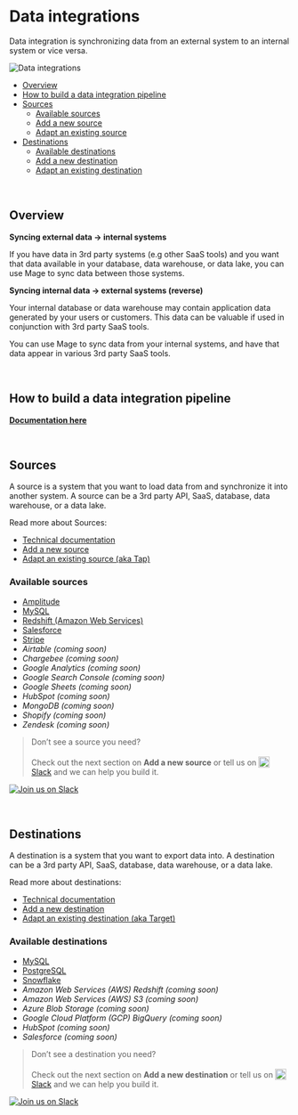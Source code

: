 # Data integrations

Data integration is synchronizing data from an external system to an internal system or vice versa.

<img
  alt="Data integrations"
  src="https://www.radicalcompliance.com/wp-content/uploads/2021/02/data-meme.gif"
/>

- [Overview](#overview)
- [How to build a data integration pipeline](../guides/pipelines/DataIntegrationPipeline.md)
- [Sources](#sources)
    - [Available sources](#available-sources)
    - [Add a new source](../guides/data_integrations/sources/AddNewSource.md)
    - [Adapt an existing source](../guides/data_integrations/sources/AdaptExistingSource.md)
- [Destinations](#destinations)
    - [Available destinations](#available-destinations)
    - [Add a new destination](../guides/data_integrations/destinations/AddNewDestination.md)
    - [Adapt an existing destination](../guides/data_integrations/destinations/AdaptExistingDestination.md)

<br />

## Overview

<b>Syncing external data → internal systems</b>

If you have data in 3rd party systems (e.g other SaaS tools) and you want that data available in
your database, data warehouse, or data lake, you can use Mage to sync data between those systems.

<b>Syncing internal data → external systems (reverse)</b>

Your internal database or data warehouse may contain application data generated by your
users or customers. This data can be valuable if used in conjunction with 3rd party SaaS tools.

You can use Mage to sync data from your internal systems, and have that data appear in various
3rd party SaaS tools.

<br />

## How to build a data integration pipeline

[<b>Documentation here</b>](../guides/pipelines/DataIntegrationPipeline.md)

<br />

## Sources

A source is a system that you want to load data from and synchronize it into another system.
A source can be a 3rd party API, SaaS, database, data warehouse, or a data lake.

Read more about Sources:

- [Technical documentation](sources/README.md)
- [Add a new source](../guides/data_integrations/sources/AddNewSource.md)
- [Adapt an existing source (aka Tap)](../guides/data_integrations/sources/AdaptExistingSource.md)

### Available sources

- [Amplitude](../../mage_integrations/mage_integrations/sources/amplitude/README.md)
- [MySQL](../../mage_integrations/mage_integrations/sources/mysql/README.md)
- [Redshift (Amazon Web Services)](../../mage_integrations/mage_integrations/sources/redshift/README.md)
- [Salesforce](../../mage_integrations/mage_integrations/sources/salesforce/README.md)
- [Stripe](../../mage_integrations/mage_integrations/sources/stripe/README.md)
- *Airtable (coming soon)*
- *Chargebee (coming soon)*
- *Google Analytics (coming soon)*
- *Google Search Console (coming soon)*
- *Google Sheets (coming soon)*
- *HubSpot (coming soon)*
- *MongoDB (coming soon)*
- *Shopify (coming soon)*
- *Zendesk (coming soon)*

> Don’t see a source you need?
>
> Check out the next section on <b>Add a new source</b>
> or tell us on
> [<img alt="Slack" height="20" src="https://thepostsportsbar.com/wp-content/uploads/2017/02/Slack-Logo.png" style="position: relative; top: 4px;" /> Slack](https://www.mage.ai/chat)
> and we can help you build it.

[![Join us on Slack](https://img.shields.io/badge/%20-Join%20us%20on%20Slack-black?style=for-the-badge&logo=slack&labelColor=6B50D7)](https://www.mage.ai/chat)

<br />

## Destinations

A destination is a system that you want to export data into.
A destination can be a 3rd party API, SaaS, database, data warehouse, or a data lake.

Read more about destinations:

- [Technical documentation](destinations/README.md)
- [Add a new destination](../guides/data_integrations/destinations/AddNewDestination.md)
- [Adapt an existing destination (aka Target)](../guides/data_integrations/destinations/AdaptExistingDestination.md)

### Available destinations

- [MySQL](../../mage_integrations/mage_integrations/destinations/mysql/README.md)
- [PostgreSQL](../../mage_integrations/mage_integrations/destinations/postgresql/README.md)
- [Snowflake](../../mage_integrations/mage_integrations/destinations/snowflake/README.md)
- *Amazon Web Services (AWS) Redshift (coming soon)*
- *Amazon Web Services (AWS) S3 (coming soon)*
- *Azure Blob Storage (coming soon)*
- *Google Cloud Platform (GCP) BigQuery (coming soon)*
- *HubSpot (coming soon)*
- *Salesforce (coming soon)*

> Don’t see a destination you need?
>
> Check out the next section on <b>Add a new destination</b>
> or tell us on
> [<img alt="Slack" height="20" src="https://thepostsportsbar.com/wp-content/uploads/2017/02/Slack-Logo.png" style="position: relative; top: 4px;" /> Slack](https://www.mage.ai/chat)
> and we can help you build it.

[![Join us on Slack](https://img.shields.io/badge/%20-Join%20us%20on%20Slack-black?style=for-the-badge&logo=slack&labelColor=6B50D7)](https://www.mage.ai/chat)

<br />
